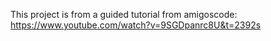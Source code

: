 This project is from a guided tutorial from amigoscode: https://www.youtube.com/watch?v=9SGDpanrc8U&t=2392s
